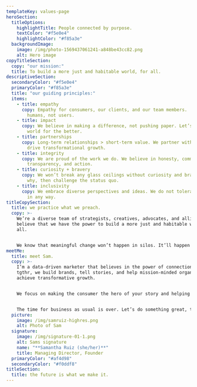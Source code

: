 ```yaml
---
templateKey: values-page
heroSection:
  titleOptions:
    highlightTitle: People connected by purpose.
    textColor: "#f5e0e4"
    highlightColor: "#f85a3e"
  backgroundImage:
    image: /img/photo-1569437061241-a848be43cc82.png
    alt: Hero image
copyTitleSection:
  copy: "our mission:"
  title: To build a more just and habitable world, for all.
descriptiveSection:
  secondaryColor: "#f5e0e4"
  primaryColor: "#f85a3e"
  title: "our guiding principles:"
  items:
    - title: empathy
      copy: Empathy for consumers, our clients, and our team members.  We believe in
        humans, not users.
    - title: impact
      copy: We believe in making a difference, not pushing paper. Let’s change the
        world for the better.
    - title: partnerships
      copy: Long-term relationships > short-term value. We partner with our clients to
        drive transformational growth.
    - title: integrity
      copy: We are proud of the work we do. We believe in honesty, communication,
        transparency, and action.
    - title: curiosity + bravery
      copy: We won’t break any glass ceilings without curiosity and bravery. We ask
        why, then challenge the status quo.
    - title: inclusivity
      copy: We embrace diverse perspectives and ideas. We do not tolerate exclusivity
        in any way.
titleCopySection:
  title: we practice what we preach.
  copy: >-
    We’re a diverse team of strategists, creatives, advocates, and allies. We
    believe that we have the power to build a more just and habitable world, for
    all.


    We know that meaningful change won’t happen in silos. It’ll happen when we all work together.
meetMe:
  title: meet Sam.
  copy: >-
    I’m a data-driven marketer that believes in the power of connection. At
    tgthr, we build brands, tell stories, and help mission-minded organizations
    achieve transformative growth.


    We focus on making the consumer the hero of your story and helping you find authentic and meaningful ways to connect with them. 


    The time for business as usual is over. Let’s do something great, together.
  picture:
    image: /img/samruiz-highres.png
    alt: Photo of Sam
  signature:
    image: /img/signature-01-1.png
    alt: Sams signature
    name: "**Samantha Ruiz (she/her)**"
    title: Managing Director, Founder
  primaryColor: "#af4d98"
  secondaryColor: "#f0ddf8"
titleSection:
  title: the future is what we make it.
---
```

